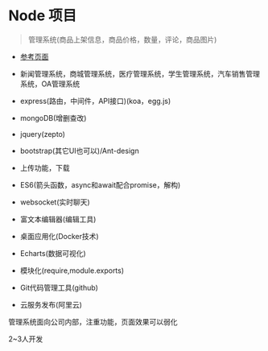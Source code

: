 # Node 项目

> 管理系统(商品上架信息，商品价格，数量，评论，商品图片)

- [参考页面](https://ant-design-pro.netlify.com)

- 新闻管理系统，商城管理系统，医疗管理系统，学生管理系统，汽车销售管理系统，OA管理系统

- express(路由，中间件，API接口)(koa，egg.js)
- mongoDB(增删查改)
- jquery(zepto)
- bootstrap(其它UI也可以)/Ant-design 
- 上传功能，下载
- ES6(箭头函数，async和await配合promise，解构)
- websocket(实时聊天)
- 富文本编辑器(编辑工具)
- 桌面应用化(Docker技术)
- Echarts(数据可视化)
- 模块化(require,module.exports)
- Git代码管理工具(github)
- 云服务发布(阿里云)

管理系统面向公司内部，注重功能，页面效果可以弱化

2~3人开发